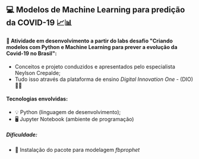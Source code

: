 ##                                                 💻 Modelos de Machine Learning para predição da COVID-19 📈📊

#### 🎯 Atividade em desenvolvimento a partir do labs desafio "Criando modelos com Python e Machine Learning para prever a evolução da Covid-19 no Brasil":
* Conceitos e projeto conduzidos e apresentados pelo especialista Neylson Crepalde;
* Tudo isso através da plataforma de ensino <i> Digital Innovation One</i> - (DIO) 🚀🚀

#### Tecnologias envolvidas:
* 💡 Python (linguagem de desenvolvimento);
* 🖥️ Jupyter Notebook (ambiente de programação)
 
##### Dificuldade:
* 🚨 Instalação do pacote para modelagem <i>fbprophet</i>
